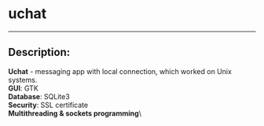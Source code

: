 # uchat

--------
## Description:
**Uchat** - messaging app with local connection, which worked on Unix systems.\
**GUI**: GTK\
**Database**: SQLite3\
**Security**:  SSL certificate\
**Multithreading & sockets programming**\
